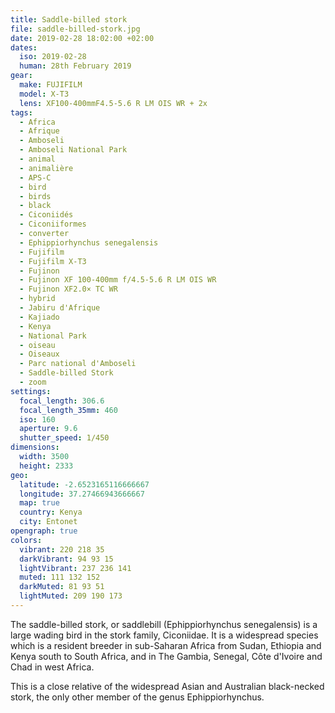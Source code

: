 ```yaml
---
title: Saddle-billed stork
file: saddle-billed-stork.jpg
date: 2019-02-28 18:02:00 +02:00
dates:
  iso: 2019-02-28
  human: 28th February 2019
gear:
  make: FUJIFILM
  model: X-T3
  lens: XF100-400mmF4.5-5.6 R LM OIS WR + 2x
tags:
  - Africa
  - Afrique
  - Amboseli
  - Amboseli National Park
  - animal
  - animalière
  - APS-C
  - bird
  - birds
  - black
  - Ciconiidés
  - Ciconiiformes
  - converter
  - Ephippiorhynchus senegalensis
  - Fujifilm
  - Fujifilm X-T3
  - Fujinon
  - Fujinon XF 100-400mm f/4.5-5.6 R LM OIS WR
  - Fujinon XF2.0× TC WR
  - hybrid
  - Jabiru d'Afrique
  - Kajiado
  - Kenya
  - National Park
  - oiseau
  - Oiseaux
  - Parc national d'Amboseli
  - Saddle-billed Stork
  - zoom
settings:
  focal_length: 306.6
  focal_length_35mm: 460
  iso: 160
  aperture: 9.6
  shutter_speed: 1/450
dimensions:
  width: 3500
  height: 2333
geo:
  latitude: -2.6523165116666667
  longitude: 37.27466943666667
  map: true
  country: Kenya
  city: Entonet
opengraph: true
colors:
  vibrant: 220 218 35
  darkVibrant: 94 93 15
  lightVibrant: 237 236 141
  muted: 111 132 152
  darkMuted: 81 93 51
  lightMuted: 209 190 173
---
```


The saddle-billed stork, or saddlebill (Ephippiorhynchus senegalensis) is a large wading bird in the stork family, Ciconiidae. It is a widespread species which is a resident breeder in sub-Saharan Africa from Sudan, Ethiopia and Kenya south to South Africa, and in The Gambia, Senegal, Côte d'Ivoire and Chad in west Africa.

This is a close relative of the widespread Asian and Australian black-necked stork, the only other member of the genus Ephippiorhynchus.
